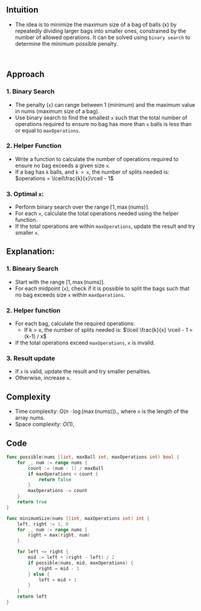 ## Intuition

- The idea is to minimize the maximum size of a bag of balls (x) by repeatedly dividing larger bags into smaller ones, constrained by the number of allowed operations. It can be solved using `binary search` to determine the minimum possible penalty.

<p>&nbsp;</p>

## Approach

### 1. Binary Search

- The penalty (`x`) can range between 1 (minimum) and the maximum value in nums (maximum size of a bag).
- Use binary search to find the smallest `x` such that the total number of operations required to ensure no bag has more than `x` balls is less than or equal to `maxOperations`.

### 2. Helper Function

- Write a function to calculate the number of operations required to ensure no bag exceeds a given size `x`.
- If a bag has `k` balls, and `k > x`, the number of splits needed is: $operations = \lceil\frac{k}{x}\rceil - 1$

### 3. Optimal `x`:

- Perform binary search over the range $\lceil 1, \max(\text{nums}) \rceil$.
- For each `x`, calculate the total operations needed using the helper function.
- If the total operations are within `maxOperations`, update the result and try smaller `x`.

## Explanation:

### 1. Bineary Search

- Start with the range $[1, \max(\text{nums})]$.
- For each midpoint (`x`), check if it is possible to split the bags such that no bag exceeds size `x` within `maxOperations`.

### 2. Helper function

- For each bag, calculate the required operations:
  - If k > x, the number of splits needed is:
    $\lceil \frac{k}{x} \rceil - 1 = (k-1) / x$
- If the total operations exceed `maxOperations`, `x` is invalid.

### 3. Result update

- If `x` is valid, update the result and try smaller penalties.
- Otherwise, increase `x`.

## Complexity

- Time complexity: $O(n \cdot \log(\max(\text{nums}))).$, where `n` is the length of the array nums.
- Space complexity: $O(1)$,

## Code

```go []
func possible(nums []int, maxBall int, maxOperations int) bool {
    for _, num := range nums {
        count := (num - 1) / maxBall
        if maxOperations < count {
            return false
        }
        maxOperations -= count
    }
    return true
}

func minimumSize(nums []int, maxOperations int) int {
    left, right := 1, 0
    for _, num := range nums {
        right = max(right, num)
    }

    for left <= right {
        mid := left + (right - left) / 2
        if possible(nums, mid, maxOperations) {
            right = mid - 1
        } else {
            left = mid + 1
        }
    }
    return left
}
```
